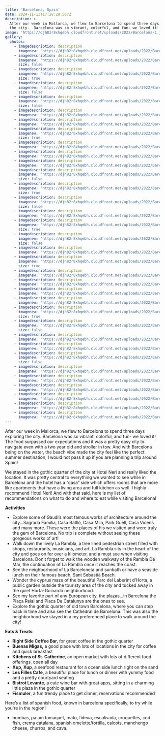 ```yaml
---
title: 'Barcelona, Spain'
date: 2024-11-13T17:28:28.567Z
description: >-
  After our week in Mallorca, we flew to Barcelona to spend three days exploring
  the city.  Barcelona was so vibrant, colorful, and fun- we loved it!
image: 'https://djh82r8xhqebh.cloudfront.net/uploads/2022/Barcelona-1.jpg'
gallery:
  photos:
    - imagedescription: description
      imagenew: 'https://djh82r8xhqebh.cloudfront.net/uploads/2022/Barcelona-1.jpg'
    - imagedescription: description
      imagenew: 'https://djh82r8xhqebh.cloudfront.net/uploads/2022/Barcelona-13.jpg'
      size: false
    - imagedescription: description
      imagenew: 'https://djh82r8xhqebh.cloudfront.net/uploads/2022/Barcelona-3.jpg'
      size: true
    - imagedescription: description
      imagenew: 'https://djh82r8xhqebh.cloudfront.net/uploads/2022/Barcelona-2.jpg'
      size: false
    - imagedescription: description
      imagenew: 'https://djh82r8xhqebh.cloudfront.net/uploads/2022/Barcelona-8.jpg'
      size: false
    - imagedescription: description
      imagenew: 'https://djh82r8xhqebh.cloudfront.net/uploads/2022/Barcelona-5.jpg'
    - imagedescription: description
      imagenew: 'https://djh82r8xhqebh.cloudfront.net/uploads/2022/Barcelona-4.jpg'
    - imagedescription: description
      imagenew: 'https://djh82r8xhqebh.cloudfront.net/uploads/2022/Barcelona-9.jpg'
      size: true
    - imagedescription: description
      imagenew: 'https://djh82r8xhqebh.cloudfront.net/uploads/2022/Barcelona-6.jpg'
    - imagedescription: description
      imagenew: 'https://djh82r8xhqebh.cloudfront.net/uploads/2022/Barcelona-10.jpg'
    - imagedescription: description
      imagenew: 'https://djh82r8xhqebh.cloudfront.net/uploads/2022/Barcelona-11.jpg'
    - imagedescription: description
      imagenew: 'https://djh82r8xhqebh.cloudfront.net/uploads/2022/Barcelona-7.jpg'
      size: false
    - imagedescription: description
      imagenew: 'https://djh82r8xhqebh.cloudfront.net/uploads/2022/Barcelona-12.jpg'
      size: true
    - imagedescription: description
      imagenew: 'https://djh82r8xhqebh.cloudfront.net/uploads/2022/Barcelona-19.jpg'
      size: false
    - imagedescription: description
      imagenew: 'https://djh82r8xhqebh.cloudfront.net/uploads/2022/Barcelona-15.jpg'
    - imagedescription: description
      imagenew: 'https://djh82r8xhqebh.cloudfront.net/uploads/2022/Barcelona-16.jpg'
      size: true
    - imagedescription: description
      imagenew: 'https://djh82r8xhqebh.cloudfront.net/uploads/2022/Barcelona-18.jpg'
      size: false
    - imagedescription: description
      imagenew: 'https://djh82r8xhqebh.cloudfront.net/uploads/2022/Barcelona-17.jpg'
    - imagedescription: description
      imagenew: 'https://djh82r8xhqebh.cloudfront.net/uploads/2022/Barcelona-20.jpg'
      size: true
    - imagedescription: description
      imagenew: 'https://djh82r8xhqebh.cloudfront.net/uploads/2022/Barcelona-22.jpg'
    - imagedescription: description
      imagenew: 'https://djh82r8xhqebh.cloudfront.net/uploads/2022/Barcelona-23.jpg'
    - imagedescription: description
      imagenew: 'https://djh82r8xhqebh.cloudfront.net/uploads/2022/Barcelona-24.jpg'
    - imagedescription: description
      imagenew: 'https://djh82r8xhqebh.cloudfront.net/uploads/2022/Barcelona-26.jpg'
    - imagedescription: description
      imagenew: 'https://djh82r8xhqebh.cloudfront.net/uploads/2022/Barcelona-27.jpg'
      size: true
    - imagedescription: description
      imagenew: 'https://djh82r8xhqebh.cloudfront.net/uploads/2022/Barcelona-25.jpg'
      size: false
    - imagedescription: description
      imagenew: 'https://djh82r8xhqebh.cloudfront.net/uploads/2022/Barcelona-21.jpg'
    - imagedescription: description
      imagenew: 'https://djh82r8xhqebh.cloudfront.net/uploads/2022/Barcelona-32.jpg'
    - imagedescription: description
      imagenew: 'https://djh82r8xhqebh.cloudfront.net/uploads/2022/Barcelona-28.jpg'
      size: false
    - imagedescription: description
      imagenew: 'https://djh82r8xhqebh.cloudfront.net/uploads/2022/Barcelona-29.jpg'
    - imagedescription: description
      imagenew: 'https://djh82r8xhqebh.cloudfront.net/uploads/2022/Barcelona-33.jpg'
    - imagedescription: description
      imagenew: 'https://djh82r8xhqebh.cloudfront.net/uploads/2022/Barcelona-35.jpg'
    - imagedescription: description
      imagenew: 'https://djh82r8xhqebh.cloudfront.net/uploads/2022/Barcelona-30.jpg'
    - imagedescription: description
      imagenew: 'https://djh82r8xhqebh.cloudfront.net/uploads/2022/Barcelona-31.jpg'
    - imagedescription: description
      imagenew: 'https://djh82r8xhqebh.cloudfront.net/uploads/2022/Barcelona-34.jpg'
---
```

After our week in Mallorca, we flew to Barcelona to spend three days exploring the city.  Barcelona was so vibrant, colorful, and fun- we loved it! The food surpassed our expectations and it was a pretty easy city to navigate even with a two year old and stroller in tow. And with Barcelona being on the water, the beach vibe made the city feel like the perfect summer destination, I would not pass it up if you are planning a trip around Spain!

We stayed in the gothic quarter of the city at Hotel Neri and really liked the location.  It was pretty central to everything we wanted to see while in Barcelona and the hotel has a “casa” side which offers rooms that are more like apartments that have a living area and full kitchen as well. I highly recommend Hotel Neri! And with that said, here is my list of recommendations on what to do and where to eat while visiting Barcelona!

**Activities**

* Explore some of Gaudi’s most famous works of architecture around the city…Sagrada Familia, Casa Batlló, Casa Mila, Park Guell, Casa Vicens and many more. These were the places of his we visited and were truly the gem of Barcelona. No trip is complete without seeing these gorgeous works of art!
* Walk down the lively La Rambla, a tree lined pedestrian street filled with shops, restaurants, musicians, and art.  La Rambla sits in the heart of the city and goes on for over a kilometer, and a must see when visiting Barcelona. Don’t forget to walk the wooden walkway of the Rambla De Mar, the continuation of La Rambla once it reaches the coast.
* See the neighborhood of La Barceloneta and sunbath or have a seaside lunch on their famous beach, Sant Sebastià Beach. 
* Wonder the cyprus maze of the beautiful Parc del Laberint d'Horta, a public garden outside the touristy area of the city and tucked away in the quiet Horta-Guinardó neighborhood.
* See my favorite part of any European city, the plazas…in Barcelona the Plaça Reial and Placa De Catalunya are the ones to see.
* Explore the gothic quarter of old town Barcelona, where you can step back in time and also see the Cathedral de Barcelona. This was also the neighborhood we stayed in a my preferenced place to walk around the city!

**Eats & Treats**

* **Right Side Coffee Bar,** for great coffee in the gothic quarter
* **Buenas Migas,** a good place with lots of locations in the city for coffee and quick breakfast
* **Kitchens of St. Catherine**, an open market with lots of different food offerings, open all day
* **Xup, Xup**, a seafood restaurant for a ocean side lunch right on the sand
* **Les Filles Cafe**, a beautiful place for lunch or dinner with yummy food and a pretty courtyard seating
* **Bistrot Levante**, a cute wine bar with great apps, sitting in a charming little plaza in the gothic quarter
* **Fismuler**, a fun trendy place to get dinner, reservations recommended 

Here’s a list of spanish food, known in barcelona specifically, to try while you're in the region!

* bombas, pa am tomaquet, mato, fideua, escalivada, croquettes, cod fish, crema catalana, spanish omelette/tortilla, calcots, manchengo cheese, churros, and cava.
